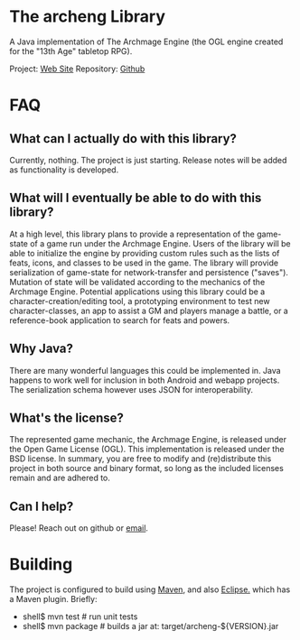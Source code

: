 The archeng Library
===================

A Java implementation of The Archmage Engine (the OGL engine created for the "13th Age" tabletop RPG).

Project: [Web Site](http://archeng.org)
Repository: [Github](https://github.com/seventhgriffin/archeng)

FAQ
===

What can I actually do with this library?
-----------------------------------------

Currently, nothing.  The project is just starting. Release notes will be added as functionality is developed.

What will I eventually be able to do with this library?
-------------------------------------------------------

At a high level, this library plans to provide a representation of the game-state of a game run under the Archmage Engine.  Users of the library will be able to initialize the engine by providing custom rules such as the lists of feats, icons, and classes to be used in the game. The library will provide serialization of game-state for network-transfer and persistence ("saves").  Mutation of state will be validated according to the mechanics of the Archmage Engine.  Potential applications using this library could be a character-creation/editing tool, a prototyping environment to test new character-classes, an app to assist a GM and players manage a battle, or a reference-book application to search for feats and powers.

Why Java?
---------

There are many wonderful languages this could be implemented in. Java happens to work well for inclusion in both Android and webapp projects. The serialization schema however uses JSON for interoperability.

What's the license?
-------------------

The represented game mechanic, the Archmage Engine, is released under the Open Game License (OGL). This implementation is released under the BSD license. In summary, you are free to modify and (re)distribute this project in both source and binary format, so long as the included licenses remain and are adhered to.

Can I help?
-----------

Please!  Reach out on github or [email](mailto:seventhgriffin@outlook.com).

Building
========

The project is configured to build using [Maven](http://maven.apache.org/users/index.html), and also [Eclipse.](http://eclipse.org/) which has a Maven plugin. Briefly:

* shell$ mvn test # run unit tests
* shell$ mvn package # builds a jar at: target/archeng-${VERSION}.jar
